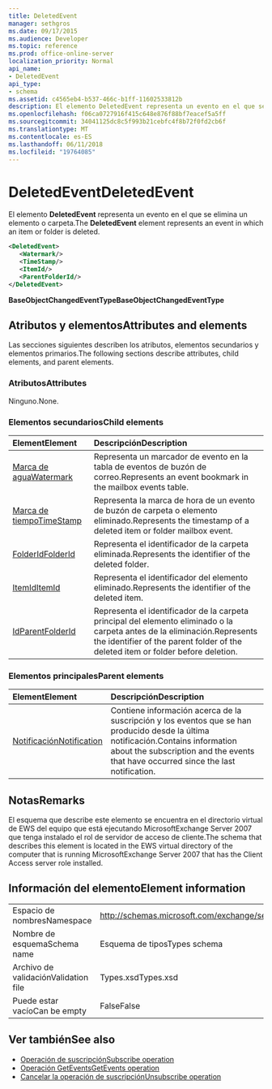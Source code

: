 ```yaml
---
title: DeletedEvent
manager: sethgros
ms.date: 09/17/2015
ms.audience: Developer
ms.topic: reference
ms.prod: office-online-server
localization_priority: Normal
api_name:
- DeletedEvent
api_type:
- schema
ms.assetid: c4565eb4-b537-466c-b1ff-11602533812b
description: El elemento DeletedEvent representa un evento en el que se elimina un elemento o carpeta.
ms.openlocfilehash: f06ca0727916f415c648e876f88bf7eacef5a5ff
ms.sourcegitcommit: 34041125dc8c5f993b21cebfc4f8b72f0fd2cb6f
ms.translationtype: MT
ms.contentlocale: es-ES
ms.lasthandoff: 06/11/2018
ms.locfileid: "19764085"
---
```

# <a name="deletedevent"></a><span data-ttu-id="ed501-103">DeletedEvent</span><span class="sxs-lookup"><span data-stu-id="ed501-103">DeletedEvent</span></span>

<span data-ttu-id="ed501-104">El elemento **DeletedEvent** representa un evento en el que se elimina un elemento o carpeta.</span><span class="sxs-lookup"><span data-stu-id="ed501-104">The **DeletedEvent** element represents an event in which an item or folder is deleted.</span></span> 
  
```xml
<DeletedEvent>
   <Watermark/>
   <TimeStamp/>
   <ItemId/>
   <ParentFolderId/>
</DeletedEvent>
```

<span data-ttu-id="ed501-105">**BaseObjectChangedEventType**</span><span class="sxs-lookup"><span data-stu-id="ed501-105">**BaseObjectChangedEventType**</span></span>

## <a name="attributes-and-elements"></a><span data-ttu-id="ed501-106">Atributos y elementos</span><span class="sxs-lookup"><span data-stu-id="ed501-106">Attributes and elements</span></span>

<span data-ttu-id="ed501-107">Las secciones siguientes describen los atributos, elementos secundarios y elementos primarios.</span><span class="sxs-lookup"><span data-stu-id="ed501-107">The following sections describe attributes, child elements, and parent elements.</span></span>
  
### <a name="attributes"></a><span data-ttu-id="ed501-108">Atributos</span><span class="sxs-lookup"><span data-stu-id="ed501-108">Attributes</span></span>

<span data-ttu-id="ed501-109">Ninguno.</span><span class="sxs-lookup"><span data-stu-id="ed501-109">None.</span></span>
  
### <a name="child-elements"></a><span data-ttu-id="ed501-110">Elementos secundarios</span><span class="sxs-lookup"><span data-stu-id="ed501-110">Child elements</span></span>

|<span data-ttu-id="ed501-111">**Element**</span><span class="sxs-lookup"><span data-stu-id="ed501-111">**Element**</span></span>|<span data-ttu-id="ed501-112">**Descripción**</span><span class="sxs-lookup"><span data-stu-id="ed501-112">**Description**</span></span>|
|:-----|:-----|
|[<span data-ttu-id="ed501-113">Marca de agua</span><span class="sxs-lookup"><span data-stu-id="ed501-113">Watermark</span></span>](watermark.md) <br/> |<span data-ttu-id="ed501-114">Representa un marcador de evento en la tabla de eventos de buzón de correo.</span><span class="sxs-lookup"><span data-stu-id="ed501-114">Represents an event bookmark in the mailbox events table.</span></span>  <br/> |
|[<span data-ttu-id="ed501-115">Marca de tiempo</span><span class="sxs-lookup"><span data-stu-id="ed501-115">TimeStamp</span></span>](timestamp.md) <br/> |<span data-ttu-id="ed501-116">Representa la marca de hora de un evento de buzón de carpeta o elemento eliminado.</span><span class="sxs-lookup"><span data-stu-id="ed501-116">Represents the timestamp of a deleted item or folder mailbox event.</span></span>  <br/> |
|[<span data-ttu-id="ed501-117">FolderId</span><span class="sxs-lookup"><span data-stu-id="ed501-117">FolderId</span></span>](folderid.md) <br/> |<span data-ttu-id="ed501-118">Representa el identificador de la carpeta eliminada.</span><span class="sxs-lookup"><span data-stu-id="ed501-118">Represents the identifier of the deleted folder.</span></span>  <br/> |
|[<span data-ttu-id="ed501-119">ItemId</span><span class="sxs-lookup"><span data-stu-id="ed501-119">ItemId</span></span>](itemid.md) <br/> |<span data-ttu-id="ed501-120">Representa el identificador del elemento eliminado.</span><span class="sxs-lookup"><span data-stu-id="ed501-120">Represents the identifier of the deleted item.</span></span>  <br/> |
|[<span data-ttu-id="ed501-121">Id</span><span class="sxs-lookup"><span data-stu-id="ed501-121">ParentFolderId</span></span>](parentfolderid.md) <br/> |<span data-ttu-id="ed501-122">Representa el identificador de la carpeta principal del elemento eliminado o la carpeta antes de la eliminación.</span><span class="sxs-lookup"><span data-stu-id="ed501-122">Represents the identifier of the parent folder of the deleted item or folder before deletion.</span></span>  <br/> |
   
### <a name="parent-elements"></a><span data-ttu-id="ed501-123">Elementos principales</span><span class="sxs-lookup"><span data-stu-id="ed501-123">Parent elements</span></span>

|<span data-ttu-id="ed501-124">**Element**</span><span class="sxs-lookup"><span data-stu-id="ed501-124">**Element**</span></span>|<span data-ttu-id="ed501-125">**Descripción**</span><span class="sxs-lookup"><span data-stu-id="ed501-125">**Description**</span></span>|
|:-----|:-----|
|[<span data-ttu-id="ed501-126">Notificación</span><span class="sxs-lookup"><span data-stu-id="ed501-126">Notification</span></span>](notification-ex15websvcsotherref.md) <br/> |<span data-ttu-id="ed501-127">Contiene información acerca de la suscripción y los eventos que se han producido desde la última notificación.</span><span class="sxs-lookup"><span data-stu-id="ed501-127">Contains information about the subscription and the events that have occurred since the last notification.</span></span>  <br/> |
   
## <a name="remarks"></a><span data-ttu-id="ed501-128">Notas</span><span class="sxs-lookup"><span data-stu-id="ed501-128">Remarks</span></span>

<span data-ttu-id="ed501-129">El esquema que describe este elemento se encuentra en el directorio virtual de EWS del equipo que está ejecutando MicrosoftExchange Server 2007 que tenga instalado el rol de servidor de acceso de cliente.</span><span class="sxs-lookup"><span data-stu-id="ed501-129">The schema that describes this element is located in the EWS virtual directory of the computer that is running MicrosoftExchange Server 2007 that has the Client Access server role installed.</span></span>
  
## <a name="element-information"></a><span data-ttu-id="ed501-130">Información del elemento</span><span class="sxs-lookup"><span data-stu-id="ed501-130">Element information</span></span>

|||
|:-----|:-----|
|<span data-ttu-id="ed501-131">Espacio de nombres</span><span class="sxs-lookup"><span data-stu-id="ed501-131">Namespace</span></span>  <br/> |http://schemas.microsoft.com/exchange/services/2006/types  <br/> |
|<span data-ttu-id="ed501-132">Nombre de esquema</span><span class="sxs-lookup"><span data-stu-id="ed501-132">Schema name</span></span>  <br/> |<span data-ttu-id="ed501-133">Esquema de tipos</span><span class="sxs-lookup"><span data-stu-id="ed501-133">Types schema</span></span>  <br/> |
|<span data-ttu-id="ed501-134">Archivo de validación</span><span class="sxs-lookup"><span data-stu-id="ed501-134">Validation file</span></span>  <br/> |<span data-ttu-id="ed501-135">Types.xsd</span><span class="sxs-lookup"><span data-stu-id="ed501-135">Types.xsd</span></span>  <br/> |
|<span data-ttu-id="ed501-136">Puede estar vacío</span><span class="sxs-lookup"><span data-stu-id="ed501-136">Can be empty</span></span>  <br/> |<span data-ttu-id="ed501-137">False</span><span class="sxs-lookup"><span data-stu-id="ed501-137">False</span></span>  <br/> |
   
## <a name="see-also"></a><span data-ttu-id="ed501-138">Ver también</span><span class="sxs-lookup"><span data-stu-id="ed501-138">See also</span></span>

- [<span data-ttu-id="ed501-139">Operación de suscripción</span><span class="sxs-lookup"><span data-stu-id="ed501-139">Subscribe operation</span></span>](subscribe-operation.md)  
- [<span data-ttu-id="ed501-140">Operación GetEvents</span><span class="sxs-lookup"><span data-stu-id="ed501-140">GetEvents operation</span></span>](getevents-operation.md)  
- [<span data-ttu-id="ed501-141">Cancelar la operación de suscripción</span><span class="sxs-lookup"><span data-stu-id="ed501-141">Unsubscribe operation</span></span>](unsubscribe-operation.md)

